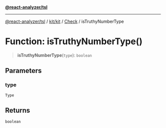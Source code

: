 [**@react-analyzer/tsl**](../../../../../README.md)

***

[@react-analyzer/tsl](../../../../../README.md) / [kit/kit](../../../README.md) / [Check](../README.md) / isTruthyNumberType

# Function: isTruthyNumberType()

> **isTruthyNumberType**(`type`): `boolean`

## Parameters

### type

`Type`

## Returns

`boolean`
